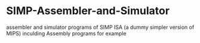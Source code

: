 # SIMP-Assembler-and-Simulator
assembler and simulator programs of SIMP ISA (a dummy simpler version of MIPS) inculding Assembly programs for example
